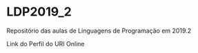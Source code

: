 # LDP2019_2
Repositório das aulas de Linguagens de Programação em 2019.2

Link do Perfil do URI Online
